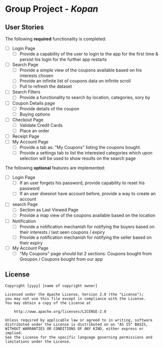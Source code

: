 # Group Project - *Kopan*

## User Stories

The following **required** functionality is completed:

- [ ] Login Page
  - [ ] Provide a capability of the user to login to the app for the first time & persist his login for the further app restarts
- [ ] Search Page
  - [ ] Provide a simple view of the coupons available based on his interests chosen
  - [ ] Provide an infinite list of coupons data on infinite scroll
  - [ ] Pull to refresh the dataset
- [ ] Search Filters
   - [ ] Provide a functionality to search by location, categories, sory by
- [ ] Coupon Details page
   - [ ] Provide details of the coupon 
   - [ ] Buying options
- [ ] Checkout Page
   - [ ] Validate Credit Cards
   - [ ] Place an order
- [ ] Receipt Page 
- [ ] My Account Page
  - [ ] Provide a tab as: "My Coupons" listing the coupons bought.
  - [ ] Provide a settings tab to list the interested categories which upon selection will be used to show results on the search page

The following **optional** features are implemented:

- [ ] Login Page
  - [ ] If an user forgets his password, provide capability to reset his password
  - [ ] If an user doesnot have account before, provide a way to create an account
- [ ] search Page
  - [ ] Section as Last Viewed Page
  - [ ] Provide a map view of the coupons available based on the location
- [ ] Notification
  - [ ] Provide a notification mechanish for notifying the buyers based on their interests / last seen coupons / expiry
  - [ ] Provide a notification mechanish for notifying the seller based on their expiry 
- [ ] My Account Page
  - [ ] "My Coupons" page should list 2 sections: Coupons bought from Groupon / Coupons bought from our app
  
## License

    Copyright [yyyy] [name of copyright owner]

    Licensed under the Apache License, Version 2.0 (the "License");
    you may not use this file except in compliance with the License.
    You may obtain a copy of the License at

        http://www.apache.org/licenses/LICENSE-2.0

    Unless required by applicable law or agreed to in writing, software
    distributed under the License is distributed on an "AS IS" BASIS,
    WITHOUT WARRANTIES OR CONDITIONS OF ANY KIND, either express or implied.
    See the License for the specific language governing permissions and
    limitations under the License.